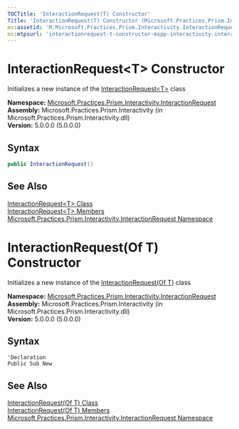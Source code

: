 ```yaml
---
TOCTitle: 'InteractionRequest(T) Constructor'
Title: 'InteractionRequest(T) Constructor (Microsoft.Practices.Prism.Interactivity.InteractionRequest)'
ms:assetid: 'M:Microsoft.Practices.Prism.Interactivity.InteractionRequest.InteractionRequest\`1.\#ctor'
ms:mtpsurl: 'interactionrequest-t-constructor-mspp-interactivity-interactionrequest.md'
---
```


# InteractionRequest&lt;T&gt; Constructor

Initializes a new instance of the [InteractionRequest&lt;T&gt;](/patterns-practices/reference/interactionrequest-t-class-mspp-interactivity-interactionrequest) class

**Namespace:** [Microsoft.Practices.Prism.Interactivity.InteractionRequest](/patterns-practices/reference/mspp-interactivity-interactionrequest-namespace)<br/>
**Assembly:** Microsoft.Practices.Prism.Interactivity (in Microsoft.Practices.Prism.Interactivity.dll)<br/>
**Version:** 5.0.0.0 (5.0.0.0)

## Syntax

```C#
public InteractionRequest()
```

## See Also

[InteractionRequest&lt;T&gt; Class](/patterns-practices/reference/interactionrequest-t-class-mspp-interactivity-interactionrequest)<br/>
[InteractionRequest&lt;T&gt; Members](/patterns-practices/reference/interactionrequest-t-members-mspp-interactivity-interactionrequest)<br/>
[Microsoft.Practices.Prism.Interactivity.InteractionRequest Namespace](/patterns-practices/reference/mspp-interactivity-interactionrequest-namespace)<br/>

# InteractionRequest(Of T) Constructor

Initializes a new instance of the [InteractionRequest(Of T)](/patterns-practices/reference/interactionrequest-t-class-mspp-interactivity-interactionrequest) class

**Namespace:** [Microsoft.Practices.Prism.Interactivity.InteractionRequest](/patterns-practices/reference/mspp-interactivity-interactionrequest-namespace)<br/>
**Assembly:** Microsoft.Practices.Prism.Interactivity (in Microsoft.Practices.Prism.Interactivity.dll)<br/>
**Version:** 5.0.0.0 (5.0.0.0)

## Syntax

```VB
'Declaration
Public Sub New
```
## See Also

[InteractionRequest(Of T) Class](/patterns-practices/reference/interactionrequest-t-class-mspp-interactivity-interactionrequest)<br/>
[InteractionRequest(Of T) Members](/patterns-practices/reference/interactionrequest-t-members-mspp-interactivity-interactionrequest)<br/>
[Microsoft.Practices.Prism.Interactivity.InteractionRequest Namespace](/patterns-practices/reference/mspp-interactivity-interactionrequest-namespace)<br/>